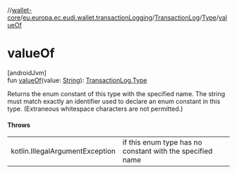 //[wallet-core](../../../../index.md)/[eu.europa.ec.eudi.wallet.transactionLogging](../../index.md)/[TransactionLog](../index.md)/[Type](index.md)/[valueOf](value-of.md)

# valueOf

[androidJvm]\
fun [valueOf](value-of.md)(value: [String](https://kotlinlang.org/api/latest/jvm/stdlib/kotlin-stdlib/kotlin/-string/index.html)): [TransactionLog.Type](index.md)

Returns the enum constant of this type with the specified name. The string must match exactly an identifier used to declare an enum constant in this type. (Extraneous whitespace characters are not permitted.)

#### Throws

| | |
|---|---|
| kotlin.IllegalArgumentException | if this enum type has no constant with the specified name |
